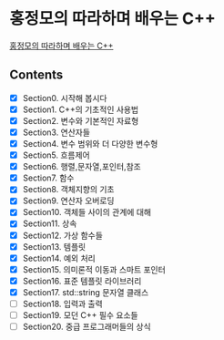 # 홍정모의 따라하며 배우는 C++
[홍정모의 따라하며 배우는 C++](https://www.inflearn.com/course/following-c-plus)
## Contents
- [x] Section0. 시작해 봅시다
- [x] Section1. C++의 기초적인 사용법
- [x] Section2. 변수와 기본적인 자료형
- [x] Section3. 연산자들
- [x] Section4. 변수 범위와 더 다양한 변수형
- [x] Section5. 흐름제어
- [x] Section6. 행렬,문자열,포인터,참조
- [x] Section7. 함수
- [x] Section8. 객체지향의 기초
- [x] Section9. 연산자 오버로딩
- [x] Section10. 객체들 사이의 관계에 대해
- [x] Section11. 상속
- [x] Section12. 가상 함수들
- [x] Section13. 템플릿
- [x] Section14. 예외 처리
- [x] Section15. 의미론적 이동과 스마트 포인터
- [x] Section16. 표준 템플릿 라이브러리
- [x] Section17. std::string 문자열 클래스
- [ ] Section18. 입력과 출력
- [ ] Section19. 모던 C++ 필수 요소들
- [ ] Section20. 중급 프로그래머들의 상식 